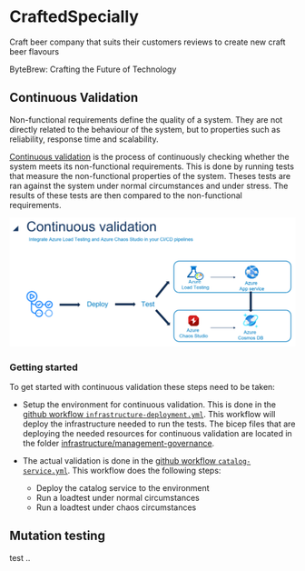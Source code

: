 # CraftedSpecially
Craft beer company that suits their customers reviews to create new craft beer flavours

ByteBrew: Crafting the Future of Technology

## Continuous Validation
Non-functional requirements define the quality of a system. They are not directly related to the behaviour of the system, but to properties such as reliability, response time and scalability.

[Continuous validation](https://learn.microsoft.com/en-us/azure/well-architected/mission-critical/mission-critical-deployment-testing#continuous-validation-and-testing) is the process of continuously checking whether the system meets its non-functional requirements. This is done by running tests that measure the non-functional properties of the system. Theses tests are ran against the system under normal circumstances and under stress. The results of these tests are then compared to the non-functional requirements.

![Continuous validation](./Docs/Images/ContinuousValidation.png)

### Getting started
To get started with continuous validation these steps need to be taken:
- Setup the environment for continuous validation. This is done in the [github workflow `infrastructure-deployment.yml`](./.github/workflows/infrastructure-deployment.yml). This workflow will deploy the infrastructure needed to run the tests. The bicep files that are deploying the needed resources for continuous validation are located in the folder [infrastructure/management-governance](./Infrastructure/management-governance/continuous-validation/).

- The actual validation is done in the [github workflow `catalog-service.yml`](./.github/workflows/catalog-service.yml). This workflow does the following steps:
    - Deploy the catalog service to the environment
    - Run a loadtest under normal circumstances
    - Run a loadtest under chaos circumstances

## Mutation testing
test ..